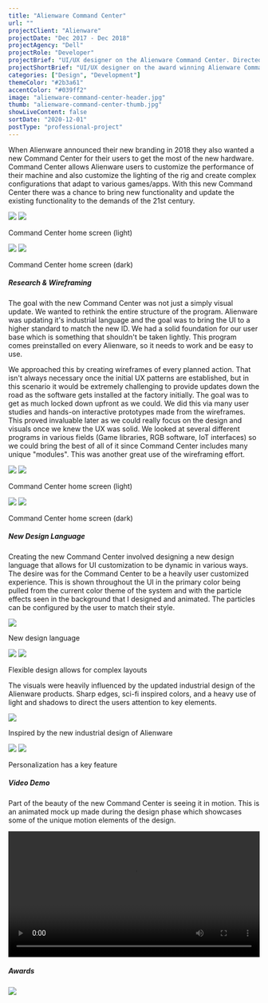 ```yaml
---
title: "Alienware Command Center"
url: ""
projectClient: "Alienware"
projectDate: "Dec 2017 - Dec 2018"
projectAgency: "Dell"
projectRole: "Developer"
projectBrief: "UI/UX designer on the Alienware Command Center. Directed the product's vision through user personas and UX research. Worked to create a unique design language inspired by the updated industrial design of the Alienware hardware. The visuals were designed to stand out from the competition by utilizing a unique light theme from the start, but still allowing strong customization from the user. Created hero moments in the product through a combination of animations and cinematic design. Brought the theme of personalization to a higher level by implementing a reflective UI pattern showcasing the user's hardware color schemes in the product UI."
projectShortBrief: "UI/UX designer on the award winning Alienware Command Center redesign."
categories: ["Design", "Development"]
themeColor: "#2b3a61"
accentColor: "#039ff2"
image: "alienware-command-center-header.jpg"
thumb: "alienware-command-center-thumb.jpg"
showLiveContent: false
sortDate: "2020-12-01"
postType: "professional-project"
---
```


When Alienware announced their new branding in 2018 they also wanted a new Command Center for their users to get the most of the new hardware. Command Center allows Alienware users to customize the performance of their machine and also customize the lighting of the rig and create complex configurations that adapt to various games/apps. With this new Command Center there was a chance to bring new functionality and update the existing functionality to the demands of the 21st century.

<div class="photo-grid-container">
<div class="photo-grid">

<img src="center1.png"/>
<img src="center2.png"/>

</div>
</div>
<p class="photo-grid-subtitle">Command Center home screen (light)</p>

<div class="photo-grid-container">
<div class="photo-grid">

<img src="center3.png"/>
<img src="center4.png"/>

</div>
</div>
<p class="photo-grid-subtitle">Command Center home screen (dark)</p>

##### Research & Wireframing

The goal with the new Command Center was not just a simply visual update. We wanted to rethink the entire structure of the program. Alienware was updating it's industrial language and the goal was to bring the UI to a higher standard to match the new ID. We had a solid foundation for our user base which is something that shouldn't be taken lightly. This program comes preinstalled on every Alienware, so it needs to work and be easy to use.

We approached this by creating wireframes of every planned action. That isn't always necessary once the initial UX patterns are established, but in this scenario it would be extremely challenging to provide updates down the road as the software gets installed at the factory initially. The goal was to get as much locked down upfront as we could. We did this via many user studies and hands-on interactive prototypes made from the wireframes. This proved invaluable later as we could really focus on the design and visuals once we knew the UX was solid. We looked at several different programs in various fields (Game libraries, RGB software, IoT interfaces) so we could bring the best of all of it since Command Center includes many unique "modules". This was another great use of the wireframing effort. 

<div class="photo-grid-container">
<div class="photo-grid">

<img src="alienware-wireframe-1.png"/>
<img src="alienware-wireframe-4.png"/>

</div>
</div>
<p class="photo-grid-subtitle">Command Center home screen (light)</p>

<div class="photo-grid-container">
<div class="photo-grid">

<img src="alienware-wireframe-2.png"/>
<img src="alienware-wireframe-3.png"/>

</div>
</div>
<p class="photo-grid-subtitle">Command Center home screen (dark)</p>

##### New Design Language

Creating the new Command Center involved designing a new design language that allows for UI customization to be dynamic in various ways. The desire was for the Command Center to be a heavily user customized experience. This is shown throughout the UI in the primary color being pulled from the current color theme of the system and with the particle effects seen in the background that I designed and animated. The particles can be configured by the user to match their style.

<div class="photo-container">
<img src="alienware-visuals-1.png" />
</div>
<p class="photo-grid-subtitle">New design language</p>

<div class="photo-grid-container">
<div class="photo-grid">

<img src="alienware-visuals-6.png"/>
<img src="alienware-visuals-7.png"/>

</div>
</div>
<p class="photo-grid-subtitle">Flexible design allows for complex layouts</p>

The visuals were heavily influenced by the updated industrial design of the Alienware products. Sharp edges, sci-fi inspired colors, and a heavy use of light and shadows to direct the users attention to key elements.

<div class="photo-container">
<img src="alienware-visuals-4.png" />
</div>
<p class="photo-grid-subtitle">Inspired by the new industrial design of Alienware</p>

<div class="photo-grid-container">
<div class="photo-grid">

<img src="alienware-visuals-2.png"/>
<img src="alienware-visuals-3.png"/>

</div>
</div>
<p class="photo-grid-subtitle">Personalization has a key feature</p>

##### Video Demo

Part of the beauty of the new Command Center is seeing it in motion. This is an animated mock up made during the design phase which showcases some of the unique motion elements of the design.

<video width="100%" controls loop>
<source src="/hero-intro.mp4" type="video/mp4">
</video>

##### Awards
<div class="award">
<img src="GDUSA-Web.png"/>
</div>